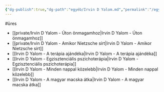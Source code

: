 ```yaml
---
{"dg-publish":true,"dg-path":"egyéb/Irvin D Yalom.md","permalink":"/egyeb/irvin-d-yalom/"}
---
```


#üres 

- [[private/Irvin D Yalom - Úton önmagamhoz\|Irvin D Yalom - Úton önmagamhoz]]
- [[private/Irvin D Yalom - Amikor Nietzsche sírt\|Irvin D Yalom - Amikor Nietzsche sírt]]
- [[Irvin D Yalom - A terápia ajándéka\|Irvin D Yalom - A terápia ajándéka]]
- [[Irvin D Yalom - Egzisztenciális pszichoterápia\|Irvin D Yalom - Egzisztenciális pszichoterápia]]
- [[Irvin D Yalom - Minden nappal közelebb\|Irvin D Yalom - Minden nappal közelebb]]
- [[Irvin D Yalom - A magyar macska átka\|Irvin D Yalom - A magyar macska átka]]